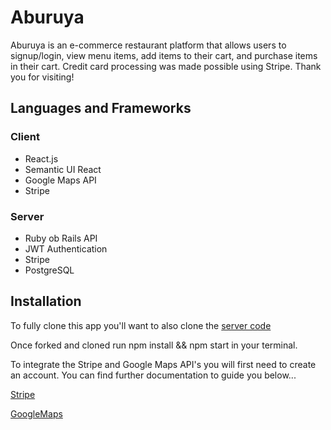 # Aburuya

Aburuya is an e-commerce restaurant platform that allows users to signup/login, view menu items, add items to their cart, and purchase items in their cart. Credit card processing was made possible using Stripe. Thank you for visiting!

## Languages and Frameworks

### Client
* React.js 
* Semantic UI React
* Google Maps API
* Stripe 

### Server
* Ruby ob Rails API 
* JWT Authentication 
* Stripe 
* PostgreSQL

## Installation

To fully clone this app you'll want to also clone the [server code](https://github.com/kendallstephens/Aburuya-Server)


Once forked and cloned run npm install && npm start in your terminal.


To integrate the Stripe and Google Maps API's you will first need to create an account. You can find further documentation to guide you below...


[Stripe](https://stripe.com/docs/development)


[GoogleMaps](https://developers.google.com/maps/documentation)

